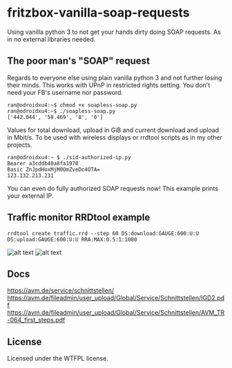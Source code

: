 # fritzbox-vanilla-soap-requests
Using vanilla python 3 to not get your hands dirty doing SOAP requests. As in no external libraries needed.

## The poor man's "SOAP" request
Regards to everyone else using plain vanilla python 3 and not further losing their minds. This works with UPnP in restricted rights setting. You don't need your FB's username nor password.

```
ran@odroidxu4:~$ chmod +x soapless-soap.py
ran@odroidxu4:~$ ./soapless-soap.py
['442.044', '58.469', '8', '0']
```
Values for total download, upload in GiB and current download and upload in Mbit/s. To be used with wireless displays or rrdtool scripts as in my other projects.

```
ran@odroidxu4:~ $ ./sid-authorized-ip.py
Bearer a3cddb40a8fa1970
Basic ZnJpdHoxMjM0OmZveDc4OTA=
123.132.213.231
```

You can even do fully authorized SOAP requests now! This example prints your external IP.

## Traffic monitor RRDtool example
```
rrdtool create traffic.rrd --step 60 DS:download:GAUGE:600:U:U DS:upload:GAUGE:600:U:U RRA:MAX:0.5:1:1080
```
![alt text](https://raw.githubusercontent.com/ran-sama/fritzbox-soapless-soap-requests/master/images/dl_example.png
)
![alt text](https://raw.githubusercontent.com/ran-sama/fritzbox-soapless-soap-requests/master/images/ul_example.png
)

## Docs  
https://avm.de/service/schnittstellen/  
https://avm.de/fileadmin/user_upload/Global/Service/Schnittstellen/IGD2.pdf  
https://avm.de/fileadmin/user_upload/Global/Service/Schnittstellen/AVM_TR-064_first_steps.pdf  

## License
Licensed under the WTFPL license.
